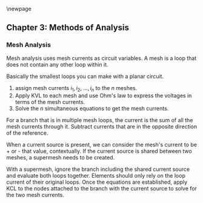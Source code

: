 \newpage
## Chapter 3: Methods of Analysis

### Mesh Analysis

Mesh analysis uses mesh currents as circuit variables. A mesh is a loop that does not contain any other loop within it.

Basically the smallest loops you can make with a planar circuit.

1. assign mesh currents $i_1, i_2, ~\dots, i_n$ to the $n$ meshes.
2. Apply KVL to each mesh and use Ohm's law to express the voltages in terms of the mesh currents.
3. Solve the $n$ simultaneous equations to get the mesh currents.

For a branch that is in multiple mesh loops, the current is the sum of all the mesh currents through it. Subtract currents that are in the opposite direction of the reference.

When a current source is present, we can consider the mesh's current to be + or - that value, contextually. If the current source is shared between two meshes, a supermesh needs to be created. 

With a supermesh, ignore the branch including the shared current source and evaluate both loops together. Elements should only rely on the loop current of their original loops. Once the equations are established, apply KCL to the nodes attached to the branch with the current source to solve for the two mesh currents.
